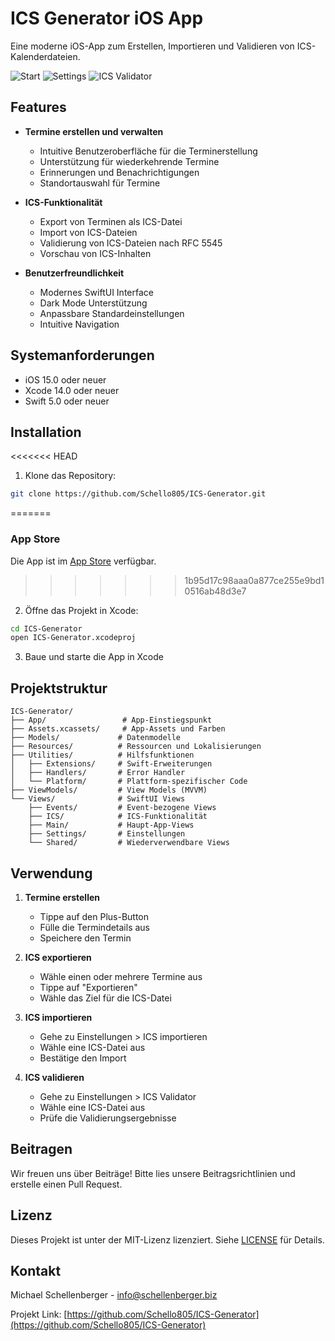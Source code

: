 # ICS Generator iOS App

Eine moderne iOS-App zum Erstellen, Importieren und Validieren von ICS-Kalenderdateien.

![Start](https://github.com/user-attachments/assets/f23244a0-e8a4-4f1f-a9f3-21623b40e9e8)
![Settings](https://github.com/user-attachments/assets/20876f4a-3a71-499d-b7d9-1afb2eff217e)
![ICS Validator](https://github.com/user-attachments/assets/4ac67454-f6ab-49fb-b6ea-9ce069f8ce7f)

## Features

- **Termine erstellen und verwalten**
  - Intuitive Benutzeroberfläche für die Terminerstellung
  - Unterstützung für wiederkehrende Termine
  - Erinnerungen und Benachrichtigungen
  - Standortauswahl für Termine

- **ICS-Funktionalität**
  - Export von Terminen als ICS-Datei
  - Import von ICS-Dateien
  - Validierung von ICS-Dateien nach RFC 5545
  - Vorschau von ICS-Inhalten

- **Benutzerfreundlichkeit**
  - Modernes SwiftUI Interface
  - Dark Mode Unterstützung
  - Anpassbare Standardeinstellungen
  - Intuitive Navigation

## Systemanforderungen

- iOS 15.0 oder neuer
- Xcode 14.0 oder neuer
- Swift 5.0 oder neuer

## Installation

<<<<<<< HEAD
1. Klone das Repository:
```bash
git clone https://github.com/Schello805/ICS-Generator.git
```
=======
### App Store
Die App ist im [App Store](https://apps.apple.com/de/app/ics-generator/id6738963683) verfügbar.
>>>>>>> 1b95d17c98aaa0a877ce255e9bd10516ab48d3e7

2. Öffne das Projekt in Xcode:
```bash
cd ICS-Generator
open ICS-Generator.xcodeproj
```

3. Baue und starte die App in Xcode

## Projektstruktur

```
ICS-Generator/
├── App/                 # App-Einstiegspunkt
├── Assets.xcassets/     # App-Assets und Farben
├── Models/             # Datenmodelle
├── Resources/          # Ressourcen und Lokalisierungen
├── Utilities/          # Hilfsfunktionen
│   ├── Extensions/     # Swift-Erweiterungen
│   ├── Handlers/       # Error Handler
│   └── Platform/       # Plattform-spezifischer Code
├── ViewModels/         # View Models (MVVM)
└── Views/              # SwiftUI Views
    ├── Events/         # Event-bezogene Views
    ├── ICS/            # ICS-Funktionalität
    ├── Main/           # Haupt-App-Views
    ├── Settings/       # Einstellungen
    └── Shared/         # Wiederverwendbare Views
```

## Verwendung

1. **Termine erstellen**
   - Tippe auf den Plus-Button
   - Fülle die Termindetails aus
   - Speichere den Termin

2. **ICS exportieren**
   - Wähle einen oder mehrere Termine aus
   - Tippe auf "Exportieren"
   - Wähle das Ziel für die ICS-Datei

3. **ICS importieren**
   - Gehe zu Einstellungen > ICS importieren
   - Wähle eine ICS-Datei aus
   - Bestätige den Import

4. **ICS validieren**
   - Gehe zu Einstellungen > ICS Validator
   - Wähle eine ICS-Datei aus
   - Prüfe die Validierungsergebnisse

## Beitragen

Wir freuen uns über Beiträge! Bitte lies unsere Beitragsrichtlinien und erstelle einen Pull Request.

## Lizenz

Dieses Projekt ist unter der MIT-Lizenz lizenziert. Siehe [LICENSE](LICENSE) für Details.

## Kontakt

Michael Schellenberger - info@schellenberger.biz

Projekt Link: [https://github.com/Schello805/ICS-Generator](https://github.com/Schello805/ICS-Generator)
